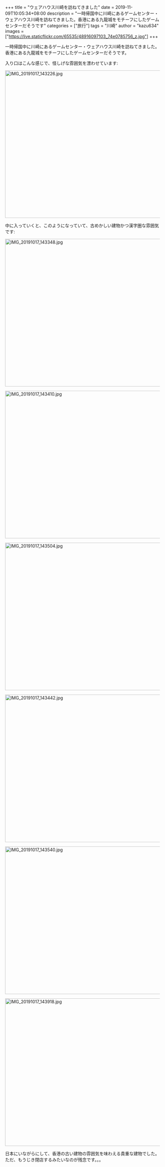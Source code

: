 +++
title = "ウェアハウス川崎を訪ねてきました"
date = 2019-11-09T10:05:34+08:00
description = "一時帰国中に川崎にあるゲームセンター・ウェアハウス川崎を訪ねてきました。香港にある九龍城をモチーフにしたゲームセンターだそうです"
categories = ["旅行"]
tags = "川崎"
author = "kazu634"
images = ["https://live.staticflickr.com/65535/48916097103_74e0785756_z.jpg"]
+++

一時帰国中に川崎にあるゲームセンター・ウェアハウス川崎を訪ねてきました。香港にある九龍城をモチーフにしたゲームセンターだそうです。

入り口はこんな感じで、怪しげな雰囲気を漂わせています:

<a data-flickr-embed="true" href="https://www.flickr.com/photos/42332031@N02/48916828452/in/album-72157711385285711/" title="IMG_20191017_143226.jpg"><img src="https://live.staticflickr.com/65535/48916828452_7d77f383af_z.jpg" width="640" height="480" alt="IMG_20191017_143226.jpg"></a><script async src="//embedr.flickr.com/assets/client-code.js" charset="utf-8"></script>

中に入っていくと、このようになっていて、古めかしい建物かつ漢字圏な雰囲気です:

<a data-flickr-embed="true" href="https://www.flickr.com/photos/42332031@N02/48916625021/in/album-72157711385285711/" title="IMG_20191017_143348.jpg"><img src="https://live.staticflickr.com/65535/48916625021_ef36375d89_z.jpg" width="640" height="480" alt="IMG_20191017_143348.jpg"></a><script async src="//embedr.flickr.com/assets/client-code.js" charset="utf-8"></script>

<a data-flickr-embed="true" href="https://www.flickr.com/photos/42332031@N02/48916096233/in/album-72157711385285711/" title="IMG_20191017_143410.jpg"><img src="https://live.staticflickr.com/65535/48916096233_1b47a4873e_z.jpg" width="640" height="480" alt="IMG_20191017_143410.jpg"></a><script async src="//embedr.flickr.com/assets/client-code.js" charset="utf-8"></script>

<a data-flickr-embed="true" href="https://www.flickr.com/photos/42332031@N02/48916097103/in/album-72157711385285711/" title="IMG_20191017_143504.jpg"><img src="https://live.staticflickr.com/65535/48916097103_74e0785756_z.jpg" width="640" height="480" alt="IMG_20191017_143504.jpg"></a><script async src="//embedr.flickr.com/assets/client-code.js" charset="utf-8"></script>

<a data-flickr-embed="true" href="https://www.flickr.com/photos/42332031@N02/48916096823/in/album-72157711385285711/" title="IMG_20191017_143442.jpg"><img src="https://live.staticflickr.com/65535/48916096823_878537f0de_z.jpg" width="640" height="480" alt="IMG_20191017_143442.jpg"></a><script async src="//embedr.flickr.com/assets/client-code.js" charset="utf-8"></script>

<a data-flickr-embed="true" href="https://www.flickr.com/photos/42332031@N02/48916831112/in/album-72157711385285711/" title="IMG_20191017_143540.jpg"><img src="https://live.staticflickr.com/65535/48916831112_0b6e0e534c_z.jpg" width="640" height="480" alt="IMG_20191017_143540.jpg"></a><script async src="//embedr.flickr.com/assets/client-code.js" charset="utf-8"></script>

<a data-flickr-embed="true" href="https://www.flickr.com/photos/42332031@N02/48916831787/in/album-72157711385285711/" title="IMG_20191017_143918.jpg"><img src="https://live.staticflickr.com/65535/48916831787_8e1f1bf48c_z.jpg" width="640" height="480" alt="IMG_20191017_143918.jpg"></a><script async src="//embedr.flickr.com/assets/client-code.js" charset="utf-8"></script>

日本にいながらにして、香港の古い建物の雰囲気を味わえる貴重な建物でした。ただ、もうじき閉店するみたいなのが残念です。。。
